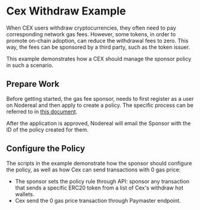 # Cex Withdraw Example

When CEX users withdraw cryptocurrencies, they often need to pay corresponding network gas fees. However, 
some tokens, in order to promote on-chain adoption, can reduce the withdrawal fees to zero. This way, the fees 
can be sponsored by a third party, such as the token issuer.

This example demonstrates how a CEX should manage the sponsor policy in such a scenario.


## Prepare Work

Before getting started, the gas fee sponsor, needs to first register as a user on 
Nodereal and then apply to create a policy. The specific process can be referred to in [this document](https://docs.nodereal.io/docs/meganode-paymaster-sponsor-guidelines).

After the application is approved, Nodereal will email the Sponsor with the ID of 
the policy created for them.

## Configure the Policy

The scripts in the example demonstrate how the sponsor should configure the policy, as well as how Cex can 
send transactions with 0 gas price:

- The sponsor sets the policy rule through API: sponsor any transaction that sends a specific ERC20 token from a list of
Cex's withdraw hot wallets.
- Cex send the 0 gas price transaction through Paymaster endpoint.




